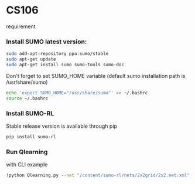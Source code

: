 # CS106
requirement  
<!-- start install -->

### Install SUMO latest version:

```bash
sudo add-apt-repository ppa:sumo/stable
sudo apt-get update
sudo apt-get install sumo sumo-tools sumo-doc
```
Don't forget to set SUMO_HOME variable (default sumo installation path is /usr/share/sumo)
```bash
echo 'export SUMO_HOME="/usr/share/sumo"' >> ~/.bashrc
source ~/.bashrc
```

### Install SUMO-RL

Stable release version is available through pip
```bash
pip install sumo-rl
```


### Run Qlearning
with CLI example
```bash
!python Qlearning.py --net "/content/sumo-rl/nets/2x2grid/2x2.net.xml" --route "/content/sumo-rl/nets/2x2grid/2x2.rou.xml" --output "./" --train_time 1000 --play_time 1000
```

